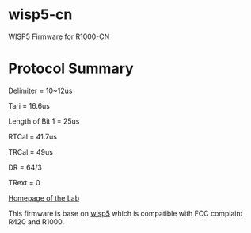 # wisp5-cn
WISP5 Firmware for R1000-CN


# Protocol Summary

Delimiter = 10~12us

Tari = 16.6us

Length of Bit 1 = 25us

RTCal = 41.7us

TRCal = 49us

DR = 64/3

TRext = 0

[Homepage of the Lab](http://www.sensornet.cn/)

This firmware is base on [wisp5](https://github.com/wisp/wisp5) which is compatible with FCC complaint R420 and R1000.
